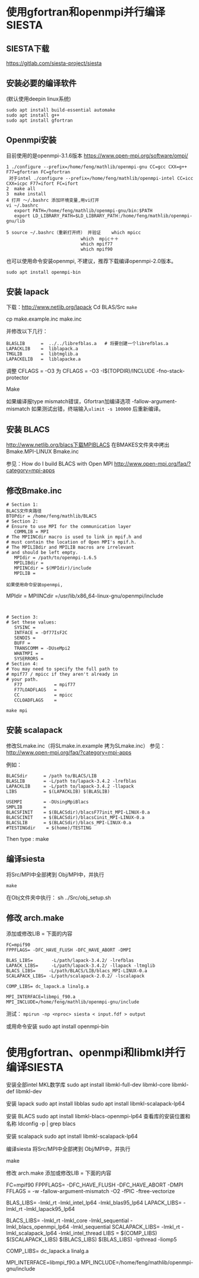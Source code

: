 # 使用gfortran和openmpi并行编译SIESTA

## SIESTA下载
https://gitlab.com/siesta-project/siesta

## 安装必要的编译软件
(默认使用deepin linux系统)
```
sudo apt install build-essential automake  
sudo apt install g++
sudo apt install gfortran
```

## Openmpi安装
目前使用的是openmpi-3.1.6版本
https://www.open-mpi.org/software/ompi/
```
1 ./configure --prefix=/home/feng/mathlib/openmpi-gnu CC=gcc CXX=g++ F77=gfortran FC=gfortran
 对于intel ./configure --prefix=/home/feng/mathlib/openmpi-intel CC=icc CXX=icpc F77=ifort FC=ifort
2  make all 
3  make install
4 打开 ～/.bashrc 添加环境变量,用vi打开
vi ~/.bashrc
   export PATH=/home/feng/mathlib/openmpi-gnu/bin:$PATH
   export LD_LIBRARY_PATH=$LD_LIBRARY_PATH:/home/feng/mathlib/openmpi-gnu/lib

5 source ~/.bashrc（重新打开终） 并验证    which mpicc
                            which  mpic＋＋
                            which mpif77
                            which mpif90
```
也可以使用命令安装openmpi, 不建议，推荐下载编译openmpi-2.0版本。

``` sudo apt install openmpi-bin ```

## 安装 lapack
下载：http://www.netlib.org/lapack
Cd BLAS/Src
``` make ```

cp make.example.inc make.inc

并修改以下几行：
```
BLASLIB      =  ../../librefblas.a   # 将要创建一个librefblas.a
LAPACKLIB    =  liblapack.a
TMGLIB       =  libtmglib.a
LAPACKELIB   =  liblapacke.a
```
调整 CFLAGS = -O3 为 CFLAGS = -O3 -I$(TOPDIR)/INCLUDE -fno-stack-protector

Make

如果编译报type mismatch错误，Gfortran加编译选项 -fallow-argument-mismatch
如果测试出错，终端输入``` ulimit -s 100000 ``` 后重新编译。

## 安装 BLACS
http://www.netlib.org/blacs下载MPIBLACS
在BMAKES文件夹中拷出Bmake.MPI-LINUX Bmake.inc

参见：How do I build BLACS with Open MPI http://www.open-mpi.org/faq/?category=mpi-apps

## 修改Bmake.inc
```
# Section 1:
BLACS文件夹路径
BTOPdir = /home/feng/mathlib/BLACS
# Section 2:
# Ensure to use MPI for the communication layer
   COMMLIB = MPI
# The MPIINCdir macro is used to link in mpif.h and
# must contain the location of Open MPI's mpif.h.  
# The MPILIBdir and MPILIB macros are irrelevant 
# and should be left empty.
   MPIdir = /path/to/openmpi-1.6.5
   MPILIBdir =
   MPIINCdir = $(MPIdir)/include
   MPILIB =

如果使用命令安装openmpi, 
```
MPIdir =
MPIINCdir =/usr/lib/x86_64-linux-gnu/openmpi/include
```


# Section 3:
# Set these values:
   SYSINC =
   INTFACE = -Df77IsF2C
   SENDIS =
   BUFF =
   TRANSCOMM = -DUseMpi2
   WHATMPI =
   SYSERRORS =
# Section 4:
# You may need to specify the full path to
# mpif77 / mpicc if they aren't already in
# your path.
   F77            = mpif77
   F77LOADFLAGS   = 
   CC             = mpicc
   CCLOADFLAGS    = 
```

``` make mpi ```

## 安装 scalapack
修改SLmake.inc（将SLmake.in.example 拷为SLmake.inc）
参见：http://www.open-mpi.org/faq/?category=mpi-apps

例如：
```
BLACSdir      = /path to/BLACS/LIB
BLASLIB       = -L/path to/lapack-3.4.2 -lrefblas
LAPACKLIB     = -L/path to/lapack-3.4.2 -llapack
LIBS          = $(LAPACKLIB) $(BLASLIB)

USEMPI        = -DUsingMpiBlacs
SMPLIB        = 
BLACSFINIT    = $(BLACSdir)/blacsF77init_MPI-LINUX-0.a
BLACSCINIT    = $(BLACSdir)/blacsCinit_MPI-LINUX-0.a
BLACSLIB      = $(BLACSdir)/blacs_MPI-LINUX-0.a
#TESTINGdir    = $(home)/TESTING
```
Then type : make

## 编译siesta
将Src/MPI中全部拷到 Obj/MPI中，并执行

```make```

在Obj文件夹中执行：
sh ../Src/obj_setup.sh

## 修改 arch.make

添加或修改LIB = 下面的内容
```
FC=mpif90
FPPFLAGS= -DFC_HAVE_FLUSH -DFC_HAVE_ABORT -DMPI

BLAS_LIBS=       -L/path/lapack-3.4.2/ -lrefblas
LAPACK_LIBS=     -L/path/lapack-3.4.2/ -llapack -ltmglib
BLACS_LIBS=     -L/path/BLACS/LIB/blacs_MPI-LINUX-0.a 
SCALAPACK_LIBS= -L/path/scalapack-2.0.2/ -lscalapack 

COMP_LIBS= dc_lapack.a linalg.a

MPI_INTERFACE=libmpi_f90.a
MPI_INCLUDE=/home/feng/mathlib/openmpi-gnu/include
```
测试：
``` mpirun -np <nproc> siesta < input.fdf > output ```


或用命令安装 sudo apt install openmpi-bin


# 使用gfortran、openmpi和libmkl并行编译SIESTA
安装全部intel MKL数学库
sudo apt install libmkl-full-dev libmkl-core libmkl-def libmkl-dev

安装 lapack
sudo apt install libblas sudo apt install libmkl-scalapack-lp64

安装 BLACS
sudo apt install libmkl-blacs-openmpi-lp64 查看库的安装位置和名称 ldconfig -p | grep blacs

安装 scalapack
sudo apt install libmkl-scalapack-lp64

编译siesta
将Src/MPI中全部拷到 Obj/MPI中，并执行

make

修改 arch.make
添加或修改LIB = 下面的内容

FC=mpif90
FPPFLAGS= -DFC_HAVE_FLUSH -DFC_HAVE_ABORT -DMPI
FFLAGS = -w -fallow-argument-mismatch -O2 -fPIC -ftree-vectorize 

BLAS_LIBS=    -lmkl_rt -lmkl_intel_lp64 -lmkl_blas95_lp64
LAPACK_LIBS=  -lmkl_rt -lmkl_lapack95_lp64

BLACS_LIBS= -lmkl_rt -lmkl_core -lmkl_sequential -lmkl_blacs_openmpi_lp64 -lmkl_sequential
SCALAPACK_LIBS= -lmkl_rt -lmkl_scalapack_lp64  -lmkl_intel_thread
LIBS = $(COMP_LIBS) $(SCALAPACK_LIBS) $(BLACS_LIBS)  $(BLAS_LIBS)  -lpthread -liomp5

COMP_LIBS= dc_lapack.a linalg.a

MPI_INTERFACE=libmpi_f90.a
MPI_INCLUDE=/home/feng/mathlib/openmpi-gnu/include